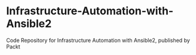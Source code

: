 # Infrastructure-Automation-with-Ansible2
Code Repository for Infrastructure Automation with Ansible2, published by Packt
